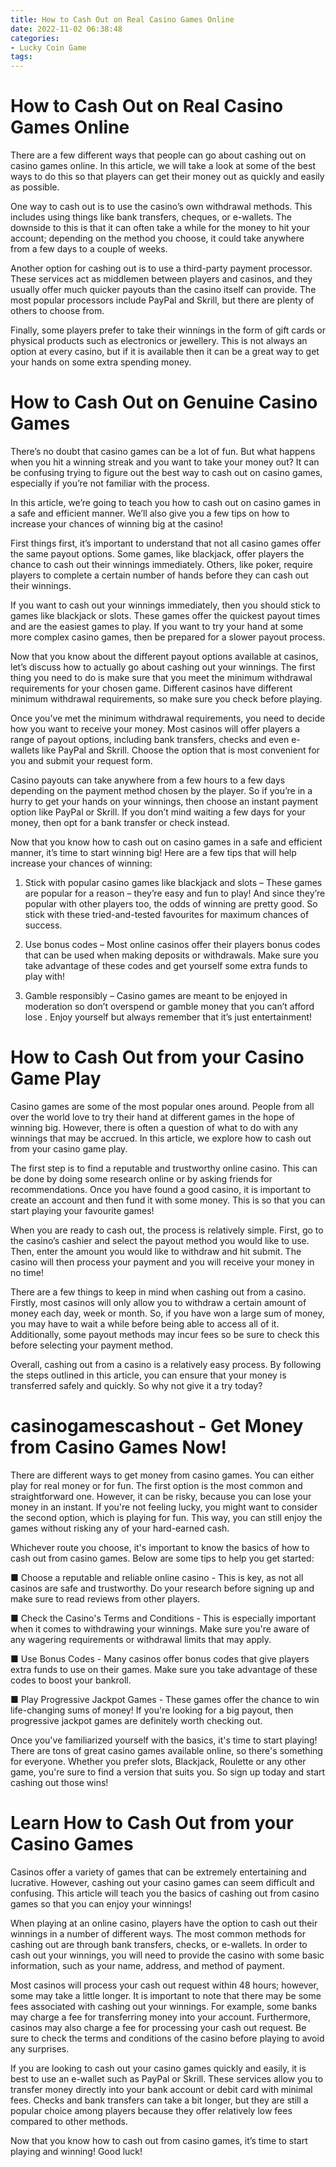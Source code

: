 ```yaml
---
title: How to Cash Out on Real Casino Games Online 
date: 2022-11-02 06:38:48
categories:
- Lucky Coin Game
tags:
---
```



#  How to Cash Out on Real Casino Games Online 

There are a few different ways that people can go about cashing out on casino games online. In this article, we will take a look at some of the best ways to do this so that players can get their money out as quickly and easily as possible.

One way to cash out is to use the casino’s own withdrawal methods. This includes using things like bank transfers, cheques, or e-wallets. The downside to this is that it can often take a while for the money to hit your account; depending on the method you choose, it could take anywhere from a few days to a couple of weeks.

Another option for cashing out is to use a third-party payment processor. These services act as middlemen between players and casinos, and they usually offer much quicker payouts than the casino itself can provide. The most popular processors include PayPal and Skrill, but there are plenty of others to choose from.

Finally, some players prefer to take their winnings in the form of gift cards or physical products such as electronics or jewellery. This is not always an option at every casino, but if it is available then it can be a great way to get your hands on some extra spending money.

#  How to Cash Out on Genuine Casino Games 

There’s no doubt that casino games can be a lot of fun. But what happens when you hit a winning streak and you want to take your money out? It can be confusing trying to figure out the best way to cash out on casino games, especially if you’re not familiar with the process.

In this article, we’re going to teach you how to cash out on casino games in a safe and efficient manner. We’ll also give you a few tips on how to increase your chances of winning big at the casino!

First things first, it’s important to understand that not all casino games offer the same payout options. Some games, like blackjack, offer players the chance to cash out their winnings immediately. Others, like poker, require players to complete a certain number of hands before they can cash out their winnings.

If you want to cash out your winnings immediately, then you should stick to games like blackjack or slots. These games offer the quickest payout times and are the easiest games to play. If you want to try your hand at some more complex casino games, then be prepared for a slower payout process.

Now that you know about the different payout options available at casinos, let’s discuss how to actually go about cashing out your winnings. The first thing you need to do is make sure that you meet the minimum withdrawal requirements for your chosen game. Different casinos have different minimum withdrawal requirements, so make sure you check before playing.

Once you’ve met the minimum withdrawal requirements, you need to decide how you want to receive your money. Most casinos will offer players a range of payout options, including bank transfers, checks and even e-wallets like PayPal and Skrill. Choose the option that is most convenient for you and submit your request form.

Casino payouts can take anywhere from a few hours to a few days depending on the payment method chosen by the player. So if you’re in a hurry to get your hands on your winnings, then choose an instant payment option like PayPal or Skrill. If you don’t mind waiting a few days for your money, then opt for a bank transfer or check instead.

Now that you know how to cash out on casino games in a safe and efficient manner, it’s time to start winning big! Here are a few tips that will help increase your chances of winning:

1) Stick with popular casino games like blackjack and slots – These games are popular for a reason – they’re easy and fun to play! And since they’re popular with other players too, the odds of winning are pretty good. So stick with these tried-and-tested favourites for maximum chances of success.

 2) Use bonus codes – Most online casinos offer their players bonus codes that can be used when making deposits or withdrawals. Make sure you take advantage of these codes and get yourself some extra funds to play with! 

 3) Gamble responsibly – Casino games are meant to be enjoyed in moderation so don’t overspend or gamble money that you can’t afford lose . Enjoy yourself but always remember that it’s just entertainment!

#  How to Cash Out from your Casino Game Play 

Casino games are some of the most popular ones around. People from all over the world love to try their hand at different games in the hope of winning big. However, there is often a question of what to do with any winnings that may be accrued. In this article, we explore how to cash out from your casino game play.

The first step is to find a reputable and trustworthy online casino. This can be done by doing some research online or by asking friends for recommendations. Once you have found a good casino, it is important to create an account and then fund it with some money. This is so that you can start playing your favourite games!

When you are ready to cash out, the process is relatively simple. First, go to the casino’s cashier and select the payout method you would like to use. Then, enter the amount you would like to withdraw and hit submit. The casino will then process your payment and you will receive your money in no time!

There are a few things to keep in mind when cashing out from a casino. Firstly, most casinos will only allow you to withdraw a certain amount of money each day, week or month. So, if you have won a large sum of money, you may have to wait a while before being able to access all of it. Additionally, some payout methods may incur fees so be sure to check this before selecting your payment method.

Overall, cashing out from a casino is a relatively easy process. By following the steps outlined in this article, you can ensure that your money is transferred safely and quickly. So why not give it a try today?

#  casinogamescashout - Get Money from Casino Games Now! 

There are different ways to get money from casino games. You can either play for real money or for fun. The first option is the most common and straightforward one. However, it can be risky, because you can lose your money in an instant. If you're not feeling lucky, you might want to consider the second option, which is playing for fun. This way, you can still enjoy the games without risking any of your hard-earned cash.

Whichever route you choose, it's important to know the basics of how to cash out from casino games. Below are some tips to help you get started:

■ Choose a reputable and reliable online casino - This is key, as not all casinos are safe and trustworthy. Do your research before signing up and make sure to read reviews from other players.


■ Check the Casino's Terms and Conditions - This is especially important when it comes to withdrawing your winnings. Make sure you're aware of any wagering requirements or withdrawal limits that may apply.


■ Use Bonus Codes - Many casinos offer bonus codes that give players extra funds to use on their games. Make sure you take advantage of these codes to boost your bankroll.


■ Play Progressive Jackpot Games - These games offer the chance to win life-changing sums of money! If you're looking for a big payout, then progressive jackpot games are definitely worth checking out.


Once you've familiarized yourself with the basics, it's time to start playing! There are tons of great casino games available online, so there's something for everyone. Whether you prefer slots, Blackjack, Roulette or any other game, you're sure to find a version that suits you. So sign up today and start cashing out those wins!

#  Learn How to Cash Out from your Casino Games

Casinos offer a variety of games that can be extremely entertaining and lucrative. However, cashing out your casino games can seem difficult and confusing. This article will teach you the basics of cashing out from casino games so that you can enjoy your winnings!

When playing at an online casino, players have the option to cash out their winnings in a number of different ways. The most common methods for cashing out are through bank transfers, checks, or e-wallets. In order to cash out your winnings, you will need to provide the casino with some basic information, such as your name, address, and method of payment.

Most casinos will process your cash out request within 48 hours; however, some may take a little longer. It is important to note that there may be some fees associated with cashing out your winnings. For example, some banks may charge a fee for transferring money into your account. Furthermore, casinos may also charge a fee for processing your cash out request. Be sure to check the terms and conditions of the casino before playing to avoid any surprises.

If you are looking to cash out your casino games quickly and easily, it is best to use an e-wallet such as PayPal or Skrill. These services allow you to transfer money directly into your bank account or debit card with minimal fees. Checks and bank transfers can take a bit longer, but they are still a popular choice among players because they offer relatively low fees compared to other methods.

Now that you know how to cash out from casino games, it’s time to start playing and winning! Good luck!